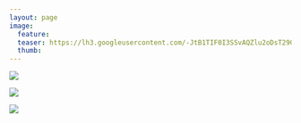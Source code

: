 ```yaml
---
layout: page
image:
  feature:
  teaser: https://lh3.googleusercontent.com/-JtB1TIF0I3SSvAQZlu2oDsT29GBpuEZIFXfPLnHH_c=w245
  thumb:
---
```


[![](https://lh3.googleusercontent.com/cPg5LEbig3kkpigrfw1Fs0xhURx3NJVPY_05Gt3Fzyo=w800)](https://lh3.googleusercontent.com/cPg5LEbig3kkpigrfw1Fs0xhURx3NJVPY_05Gt3Fzyo=s0)

[![](https://dl.dropboxusercontent.com/sh/ea1wtnz7z734o12/AAAFxuntm1Krk_5JLqG_UjMZa/luontokuvat/syksy/2/DSC14645-800px.jpg)](https://dl.dropboxusercontent.com/sh/ea1wtnz7z734o12/AADQaijubN1tK2hG18l-ANZxa/luontokuvat/syksy/2/DSC14645.jpg)

[![](https://dl.dropboxusercontent.com/sh/ea1wtnz7z734o12/AAD_-cZIE7BkdfScJ0Qlf4G9a/luontokuvat/syksy/2/DSC14650-800px.jpg)](https://dl.dropboxusercontent.com/sh/ea1wtnz7z734o12/AABfeHPhEhMtaleIfpuglL4Ha/luontokuvat/syksy/2/DSC14650.jpg)
